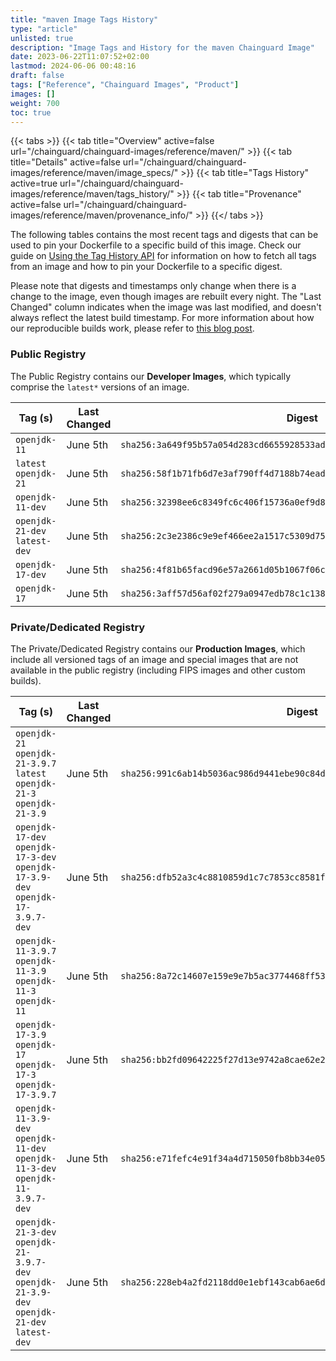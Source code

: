 ```yaml
---
title: "maven Image Tags History"
type: "article"
unlisted: true
description: "Image Tags and History for the maven Chainguard Image"
date: 2023-06-22T11:07:52+02:00
lastmod: 2024-06-06 00:48:16
draft: false
tags: ["Reference", "Chainguard Images", "Product"]
images: []
weight: 700
toc: true
---
```


{{< tabs >}}
{{< tab title="Overview" active=false url="/chainguard/chainguard-images/reference/maven/" >}}
{{< tab title="Details" active=false url="/chainguard/chainguard-images/reference/maven/image_specs/" >}}
{{< tab title="Tags History" active=true url="/chainguard/chainguard-images/reference/maven/tags_history/" >}}
{{< tab title="Provenance" active=false url="/chainguard/chainguard-images/reference/maven/provenance_info/" >}}
{{</ tabs >}}

The following tables contains the most recent tags and digests that can be used to pin your Dockerfile to a specific build of this image. Check our guide on [Using the Tag History API](/chainguard/chainguard-images/using-the-tag-history-api/) for information on how to fetch all tags from an image and how to pin your Dockerfile to a specific digest.

Please note that digests and timestamps only change when there is a change to the image, even though images are rebuilt every night. The "Last Changed" column indicates when the image was last modified, and doesn't always reflect the latest build timestamp. For more information about how our reproducible builds work, please refer to [this blog post](https://www.chainguard.dev/unchained/reproducing-chainguards-reproducible-image-builds).

### Public Registry
The Public Registry contains our **Developer Images**, which typically comprise the `latest*` versions of an image.

| Tag (s)                        | Last Changed | Digest                                                                    |
|--------------------------------|--------------|---------------------------------------------------------------------------|
|  `openjdk-11`                  | June 5th     | `sha256:3a649f95b57a054d283cd6655928533ad5580e5ec435888d5ceaef70e6d405a7` |
|  `latest` `openjdk-21`         | June 5th     | `sha256:58f1b71fb6d7e3af790ff4d7188b74ead774fa4af51b5507662919c04f587b5a` |
|  `openjdk-11-dev`              | June 5th     | `sha256:32398ee6c8349fc6c406f15736a0ef9d8d01bd156fb8856939a8a2ba85d7e6a7` |
|  `openjdk-21-dev` `latest-dev` | June 5th     | `sha256:2c3e2386c9e9ef466ee2a1517c5309d751b6edb3f5da426b062eef3a9132d4bc` |
|  `openjdk-17-dev`              | June 5th     | `sha256:4f81b65facd96e57a2661d05b1067f06c3b3dcaac61cde12e28d5f073f2215c9` |
|  `openjdk-17`                  | June 5th     | `sha256:3aff57d56af02f279a0947edb78c1c1385c7e482945bd8bb3106dd6e43e47639` |


### Private/Dedicated Registry
The Private/Dedicated Registry contains our **Production Images**, which include all versioned tags of an image and special images that are not available in the public registry (including FIPS images and other custom builds).

| Tag (s)                                                                                       | Last Changed | Digest                                                                    |
|-----------------------------------------------------------------------------------------------|--------------|---------------------------------------------------------------------------|
|  `openjdk-21` `openjdk-21-3.9.7` `latest` `openjdk-21-3` `openjdk-21-3.9`                     | June 5th     | `sha256:991c6ab14b5036ac986d9441ebe90c84de1b05b4f542493c552996556d49e2aa` |
|  `openjdk-17-dev` `openjdk-17-3-dev` `openjdk-17-3.9-dev` `openjdk-17-3.9.7-dev`              | June 5th     | `sha256:dfb52a3c4c8810859d1c7c7853cc8581ff6e9263f4d31a0ee5fe093360d58237` |
|  `openjdk-11-3.9.7` `openjdk-11-3.9` `openjdk-11-3` `openjdk-11`                              | June 5th     | `sha256:8a72c14607e159e9e7b5ac3774468ff53deb61fdef3c66c1e944ae96362b60ce` |
|  `openjdk-17-3.9` `openjdk-17` `openjdk-17-3` `openjdk-17-3.9.7`                              | June 5th     | `sha256:bb2fd09642225f27d13e9742a8cae62e2945f57a77b6c5de80238f47e2b1d5a3` |
|  `openjdk-11-3.9-dev` `openjdk-11-dev` `openjdk-11-3-dev` `openjdk-11-3.9.7-dev`              | June 5th     | `sha256:e71fefc4e91f34a4d715050fb8bb34e05f88120292ddea93f3c72fa59093c11b` |
|  `openjdk-21-3-dev` `openjdk-21-3.9.7-dev` `openjdk-21-3.9-dev` `openjdk-21-dev` `latest-dev` | June 5th     | `sha256:228eb4a2fd2118dd0e1ebf143cab6ae6d5252edc877e85b1692c1e45bd21123d` |

